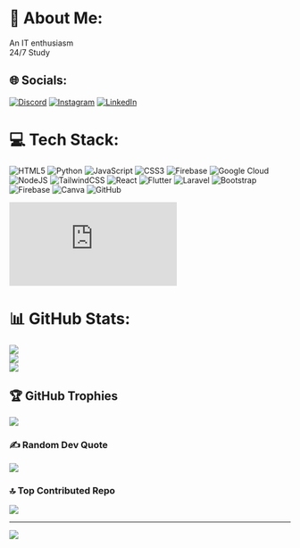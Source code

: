# 💫 About Me:
An IT enthusiasm <br>24/7 Study


## 🌐 Socials:
[![Discord](https://img.shields.io/badge/Discord-%237289DA.svg?logo=discord&logoColor=white)](https://discord.gg/feek2321) [![Instagram](https://img.shields.io/badge/Instagram-%23E4405F.svg?logo=Instagram&logoColor=white)](https://instagram.com/wanafique) [![LinkedIn](https://img.shields.io/badge/LinkedIn-%230077B5.svg?logo=linkedin&logoColor=white)](www.linkedin.com/in/WanAfiqDanial03) 

# 💻 Tech Stack:
![HTML5](https://img.shields.io/badge/html5-%23E34F26.svg?style=for-the-badge&logo=html5&logoColor=white) ![Python](https://img.shields.io/badge/python-3670A0?style=for-the-badge&logo=python&logoColor=ffdd54) ![JavaScript](https://img.shields.io/badge/javascript-%23323330.svg?style=for-the-badge&logo=javascript&logoColor=%23F7DF1E) ![CSS3](https://img.shields.io/badge/css3-%231572B6.svg?style=for-the-badge&logo=css3&logoColor=white) ![Firebase](https://img.shields.io/badge/firebase-%23039BE5.svg?style=for-the-badge&logo=firebase) ![Google Cloud](https://img.shields.io/badge/GoogleCloud-%234285F4.svg?style=for-the-badge&logo=google-cloud&logoColor=white) ![NodeJS](https://img.shields.io/badge/node.js-6DA55F?style=for-the-badge&logo=node.js&logoColor=white) ![TailwindCSS](https://img.shields.io/badge/tailwindcss-%2338B2AC.svg?style=for-the-badge&logo=tailwind-css&logoColor=white) ![React](https://img.shields.io/badge/react-%2320232a.svg?style=for-the-badge&logo=react&logoColor=%2361DAFB) ![Flutter](https://img.shields.io/badge/Flutter-%2302569B.svg?style=for-the-badge&logo=Flutter&logoColor=white) ![Laravel](https://img.shields.io/badge/laravel-%23FF2D20.svg?style=for-the-badge&logo=laravel&logoColor=white) ![Bootstrap](https://img.shields.io/badge/bootstrap-%238511FA.svg?style=for-the-badge&logo=bootstrap&logoColor=white) ![Firebase](https://img.shields.io/badge/firebase-a08021?style=for-the-badge&logo=firebase&logoColor=ffcd34) ![Canva](https://img.shields.io/badge/Canva-%2300C4CC.svg?style=for-the-badge&logo=Canva&logoColor=white) ![GitHub](https://img.shields.io/badge/github-%23121011.svg?style=for-the-badge&logo=github&logoColor=white)<br>
<iframe src="https://tryhackme.com/api/v2/badges/public-profile?userPublicId=4272147" style='border:none;'></iframe>

# 📊 GitHub Stats:
![](https://github-readme-stats.vercel.app/api?username=afiqq03&theme=dark&hide_border=false&include_all_commits=false&count_private=false)<br/>
![](https://github-readme-streak-stats.herokuapp.com/?user=afiqq03&theme=dark&hide_border=false)<br/>
![](https://github-readme-stats.vercel.app/api/top-langs/?username=afiqq03&theme=dark&hide_border=false&include_all_commits=false&count_private=false&layout=compact)

## 🏆 GitHub Trophies
![](https://github-profile-trophy.vercel.app/?username=afiqq03&theme=nightowl&no-frame=false&no-bg=false&margin-w=4)

### ✍️ Random Dev Quote
![](https://quotes-github-readme.vercel.app/api?type=horizontal&theme=radical)

### 🔝 Top Contributed Repo
![](https://github-contributor-stats.vercel.app/api?username=afiqq03&limit=5&theme=radical&combine_all_yearly_contributions=true)

---
[![](https://visitcount.itsvg.in/api?id=afiqq03&icon=0&color=0)](https://visitcount.itsvg.in)

<!-- Proudly created with GPRM ( https://gprm.itsvg.in ) -->
